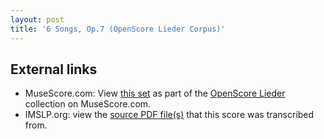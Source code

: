 ```yaml
---
layout: post
title: '6 Songs, Op.7 (OpenScore Lieder Corpus)'
---
```


## External links

- MuseScore.com: View [this set] as part of the [OpenScore Lieder] collection on MuseScore.com.
- IMSLP.org: view the [source PDF file(s)][IMSLP] that this score was transcribed from.

[IMSLP]: https://imslp.org/wiki/Special:ReverseLookup/97691
[this set]: https://musescore.com/openscore-lieder-corpus/sets/5096870
[OpenScore Lieder]: https://musescore.com/openscore-lieder-corpus
